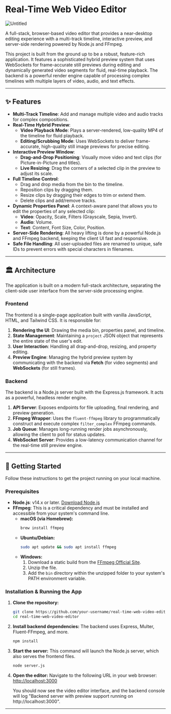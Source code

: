 # Real-Time Web Video Editor

![Untitled](https://github.com/user-attachments/assets/63ab07aa-017b-4786-8998-07a222826f4a)

A full-stack, browser-based video editor that provides a near-desktop editing experience with a multi-track timeline, interactive preview, and server-side rendering powered by Node.js and FFmpeg.

This project is built from the ground up to be a robust, feature-rich application. It features a sophisticated hybrid preview system that uses WebSockets for frame-accurate still previews during editing and dynamically generated video segments for fluid, real-time playback. The backend is a powerful render engine capable of processing complex timelines with multiple layers of video, audio, and text effects.

---

## ✨ Features

*   **Multi-Track Timeline**: Add and manage multiple video and audio tracks for complex compositions.
*   **Real-Time Hybrid Preview**:
    *   **Video Playback Mode**: Plays a server-rendered, low-quality MP4 of the timeline for fluid playback.
    *   **Editing/Scrubbing Mode**: Uses WebSockets to deliver frame-accurate, high-quality still image previews for precise editing.
*   **Interactive Preview Window**:
    *   **Drag-and-Drop Positioning**: Visually move video and text clips (for Picture-in-Picture and titles).
    *   **Live Resizing**: Drag the corners of a selected clip in the preview to adjust its scale.
*   **Full Timeline Control**:
    *   Drag and drop media from the bin to the timeline.
    *   Reposition clips by dragging them.
    *   Resize clips by dragging their edges to trim or extend them.
    *   Delete clips and add/remove tracks.
*   **Dynamic Properties Panel**: A context-aware panel that allows you to edit the properties of any selected clip:
    *   **Video**: Opacity, Scale, Filters (Grayscale, Sepia, Invert).
    *   **Audio**: Volume.
    *   **Text**: Content, Font Size, Color, Position.
*   **Server-Side Rendering**: All heavy lifting is done by a powerful Node.js and FFmpeg backend, keeping the client UI fast and responsive.
*   **Safe File Handling**: All user-uploaded files are renamed to unique, safe IDs to prevent errors with special characters in filenames.

---

## 🏛️ Architecture

The application is built on a modern full-stack architecture, separating the client-side user interface from the server-side processing engine.



### Frontend

The frontend is a single-page application built with vanilla JavaScript, HTML, and Tailwind CSS. It is responsible for:
1.  **Rendering the UI**: Drawing the media bin, properties panel, and timeline.
2.  **State Management**: Maintaining a `project` JSON object that represents the entire state of the user's edit.
3.  **User Interaction**: Handling all drag-and-drop, resizing, and property editing.
4.  **Preview Engine**: Managing the hybrid preview system by communicating with the backend via **Fetch** (for video segments) and **WebSockets** (for still frames).

### Backend

The backend is a Node.js server built with the Express.js framework. It acts as a powerful, headless render engine.
1.  **API Server**: Exposes endpoints for file uploading, final rendering, and preview generation.
2.  **FFmpeg Wrapper**: Uses the `fluent-ffmpeg` library to programmatically construct and execute complex `filter_complex` FFmpeg commands.
3.  **Job Queue**: Manages long-running render jobs asynchronously, allowing the client to poll for status updates.
4.  **WebSocket Server**: Provides a low-latency communication channel for the real-time still preview engine.

---

## 🚀 Getting Started

Follow these instructions to get the project running on your local machine.

### Prerequisites

*   **Node.js**: v14.x or later. [Download Node.js](https://nodejs.org/)
*   **FFmpeg**: This is a critical dependency and must be installed and accessible from your system's command line.
    *   **macOS (via Homebrew):**
        ```bash
        brew install ffmpeg
        ```
    *   **Ubuntu/Debian:**
        ```bash
        sudo apt update && sudo apt install ffmpeg
        ```
    *   **Windows:**
        1.  Download a static build from the [FFmpeg Official Site](https://ffmpeg.org/download.html).
        2.  Unzip the file.
        3.  Add the `bin` directory within the unzipped folder to your system's PATH environment variable.

### Installation & Running the App

1.  **Clone the repository:**
    ```bash
    git clone https://github.com/your-username/real-time-web-video-editor.git
    cd real-time-web-video-editor
    ```

2.  **Install backend dependencies:**
    The backend uses Express, Multer, Fluent-FFmpeg, and more.
    ```bash
    npm install
    ```

3.  **Start the server:**
    This command will launch the Node.js server, which also serves the frontend files.
    ```bash
    node server.js
    ```

4.  **Open the editor:**
    Navigate to the following URL in your web browser:
    [http://localhost:3000](http://localhost:3000)

    You should now see the video editor interface, and the backend console will log "Backend server with preview support running on http://localhost:3000".

---

